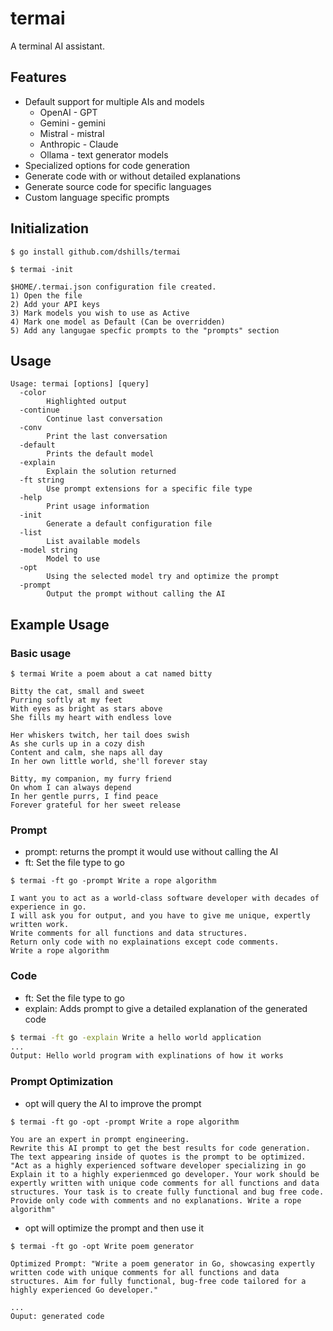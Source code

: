 # termai

A terminal AI assistant.

## Features
- Default support for multiple AIs and models
	- OpenAI - GPT
	- Gemini - gemini
	- Mistral - mistral
	- Anthropic - Claude
	- Ollama - text generator models
- Specialized options for code generation
- Generate code with or without detailed explanations
- Generate source code for specific languages
- Custom language specific prompts

## Initialization

```none
$ go install github.com/dshills/termai

$ termai -init

$HOME/.termai.json configuration file created.
1) Open the file
2) Add your API keys
3) Mark models you wish to use as Active
4) Mark one model as Default (Can be overridden)
5) Add any langugae specfic prompts to the "prompts" section

```

## Usage

```none
Usage: termai [options] [query]
  -color
        Highlighted output
  -continue
        Continue last conversation
  -conv
        Print the last conversation
  -default
        Prints the default model
  -explain
        Explain the solution returned
  -ft string
        Use prompt extensions for a specific file type
  -help
        Print usage information
  -init
        Generate a default configuration file
  -list
        List available models
  -model string
        Model to use
  -opt
        Using the selected model try and optimize the prompt
  -prompt
        Output the prompt without calling the AI
```

## Example Usage

### Basic usage
```none
$ termai Write a poem about a cat named bitty

Bitty the cat, small and sweet
Purring softly at my feet
With eyes as bright as stars above
She fills my heart with endless love

Her whiskers twitch, her tail does swish
As she curls up in a cozy dish
Content and calm, she naps all day
In her own little world, she'll forever stay

Bitty, my companion, my furry friend
On whom I can always depend
In her gentle purrs, I find peace
Forever grateful for her sweet release
```
### Prompt

- prompt: returns the prompt it would use without calling the AI
- ft: Set the file type to go
```none
$ termai -ft go -prompt Write a rope algorithm

I want you to act as a world-class software developer with decades of experience in go.
I will ask you for output, and you have to give me unique, expertly written work.
Write comments for all functions and data structures.
Return only code with no explainations except code comments.
Write a rope algorithm
```

### Code

- ft: Set the file type to go
- explain: Adds prompt to give a detailed explanation of the generated code

```sh
$ termai -ft go -explain Write a hello world application
...
Output: Hello world program with explinations of how it works

```



### Prompt Optimization

- opt will query the AI to improve the prompt
```none
$ termai -ft go -opt -prompt Write a rope algorithm

You are an expert in prompt engineering.
Rewrite this AI prompt to get the best results for code generation.
The text appearing inside of quotes is the prompt to be optimized.
"Act as a highly experienced software developer specializing in go Explain it to a highly experienmced go developer. Your work should be expertly written with unique code comments for all functions and data structures. Your task is to create fully functional and bug free code. Provide only code with comments and no explanations. Write a rope algorithm"
```

- opt will optimize the prompt and then use it
```none
$ termai -ft go -opt Write poem generator

Optimized Prompt: "Write a poem generator in Go, showcasing expertly written code with unique comments for all functions and data structures. Aim for fully functional, bug-free code tailored for a highly experienced Go developer."

...
Ouput: generated code

```
